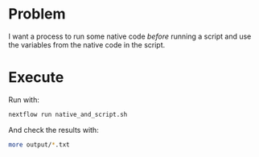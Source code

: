 # Problem
I want a process to run some native code *before* running a script
and use the variables from the native code in the script.

# Execute
Run with:
```bash
nextflow run native_and_script.sh
```

And check the results with:
```bash
more output/*.txt
```
